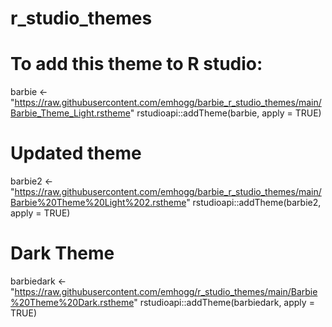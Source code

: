 # r_studio_themes


# To add this theme to R studio:
barbie <- "https://raw.githubusercontent.com/emhogg/barbie_r_studio_themes/main/Barbie_Theme_Light.rstheme"
rstudioapi::addTheme(barbie, apply = TRUE)

# Updated theme
barbie2 <- "https://raw.githubusercontent.com/emhogg/barbie_r_studio_themes/main/Barbie%20Theme%20Light%202.rstheme"
rstudioapi::addTheme(barbie2, apply = TRUE)

# Dark Theme
barbiedark <- "https://raw.githubusercontent.com/emhogg/r_studio_themes/main/Barbie%20Theme%20Dark.rstheme"
rstudioapi::addTheme(barbiedark, apply = TRUE)
